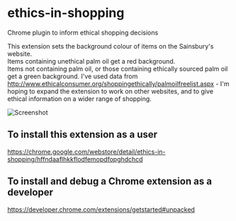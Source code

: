 # ethics-in-shopping
Chrome plugin to inform ethical shopping decisions

This extension sets the background colour of items on the Sainsbury's website.  
Items containing unethical palm oil get a red background.  
Items not containing palm oil, or those containing ethically sourced palm oil get a green background.
I've used data from http://www.ethicalconsumer.org/shoppingethically/palmoilfreelist.aspx - I'm hoping to expand the extension to work on other websites, and to give ethical information on a wider range of shopping.

![Screenshot](http://amy-phillips.github.io/screenshot.png)

## To install this extension as a user
https://chrome.google.com/webstore/detail/ethics-in-shopping/hffndaaflhkkflodfemopdfopghdchcd

## To install and debug a Chrome extension as a developer
https://developer.chrome.com/extensions/getstarted#unpacked

